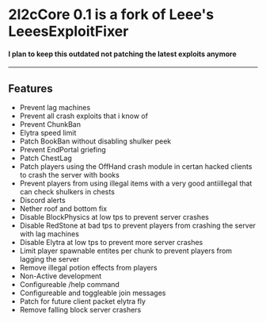 # 2l2cCore 0.1 is a fork of Leee's LeeesExploitFixer

#### I plan to keep this outdated not patching the latest exploits anymore
___

## Features

* Prevent lag machines 
* Prevent all crash exploits that i know of
* Prevent ChunkBan
* Elytra speed limit
* Patch BookBan without disabling shulker peek
* Prevent EndPortal griefing
* Patch ChestLag
* Patch players using the OffHand crash module in certan hacked clients to crash the server with books
* Prevent players from using illegal items with a very good antiillegal that can check shulkers in chests
* Discord alerts
* Nether roof and bottom fix
* Disable BlockPhysics at low tps to prevent server crashes
* Disable RedStone at bad tps to prevent players from crashing the server with lag machines
* Disable Elytra at low tps to prevent more server crashes
* Limit player spawnable entites per chunk to prevent players from lagging the server
* Remove illegal potion effects from players
* Non-Active development
* Configureable /help command
* Configureable and toggleable join messages
* Patch for future client packet elytra fly
* Remove falling block server crashers
